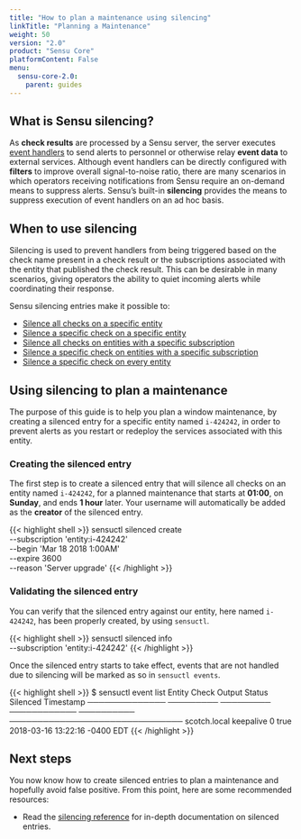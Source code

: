 ```yaml
---
title: "How to plan a maintenance using silencing"
linkTitle: "Planning a Maintenance"
weight: 50
version: "2.0"
product: "Sensu Core"
platformContent: False
menu: 
  sensu-core-2.0:
    parent: guides
---
```


## What is Sensu silencing?

As **check results** are processed by a Sensu server, the server executes [event
handlers][1] to send alerts to personnel or otherwise relay **event data** to
external services. Although event handlers can be directly configured with
**filters** to improve overall signal-to-noise ratio, there are many scenarios
in which operators receiving notifications from Sensu require an on-demand means
to suppress alerts. Sensu’s built-in **silencing** provides the means to
suppress execution of event handlers on an ad hoc basis.

## When to use silencing 

Silencing is used to prevent handlers from being triggered based on the check
name present in a check result or the subscriptions associated with the entity
that published the check result. This can be desirable in many scenarios, giving
operators the ability to quiet incoming alerts while coordinating their
response.

Sensu silencing entries make it possible to:

* [Silence all checks on a specific entity][2]
* [Silence a specific check on a specific entity][3]
* [Silence all checks on entities with a specific subscription][4]
* [Silence a specific check on entities with a specific subscription][5]
* [Silence a specific check on every entity][6]

## Using silencing to plan a maintenance

The purpose of this guide is to help you plan a window maintenance, by creating
a silenced entry for a specific entity named `i-424242`, in order to prevent
alerts as you restart or redeploy the services associated with this entity.

### Creating the silenced entry

The first step is to create a silenced entry that will silence all checks on an
entity named `i-424242`, for a planned maintenance that starts at **01:00**, on
**Sunday**, and ends **1 hour** later. Your username will automatically be added
as the **creator** of the silenced entry.

{{< highlight shell >}}
sensuctl silenced create \
--subscription 'entity:i-424242' \
--begin 'Mar 18 2018 1:00AM' \
--expire 3600 \
--reason 'Server upgrade'
{{< /highlight >}}

### Validating the silenced entry

You can verify that the silenced entry against our entity, here named `i-424242`, has been properly created, by using `sensuctl`.

{{< highlight shell >}}
sensuctl silenced info \
--subscription 'entity:i-424242'
{{< /highlight >}}

Once the silenced entry starts to take effect, events that are not handled due to silencing will be marked as so in `sensuctl events`.

{{< highlight shell >}}
$ sensuctl event list
     Entity         Check        Output       Status     Silenced          Timestamp
 ──────────────   ─────────    ─────────   ──────────── ────────── ───────────────────────────────
  scotch.local    keepalive                     0          true     2018-03-16 13:22:16 -0400 EDT
{{< /highlight >}}

## Next steps

You now know how to create silenced entries to plan a maintenance and hopefully
avoid false positive. From this point, here are some recommended resources:

* Read the [silencing reference][7] for in-depth documentation on silenced entries.

[1]: #
[2]: ../../reference/silencing/#silence-all-checks-on-a-specific-entity
[3]: ../../reference/silencing/#silence-a-specific-check-on-a-specific-entity
[4]: ../../reference/silencing/#silence-all-checks-on-entities-with-a-specific-subscription
[5]: ../../reference/silencing/#silence-a-specific-check-on-entities-with-a-specific-subscription
[6]: ../../reference/silencing/#silence-a-specific-check-on-every-entity
[7]: ../../reference/silencing/
